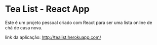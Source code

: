 # Tea List - React App

Este é um projeto pessoal criado com React para ser uma lista online de chá de casa nova.

link da aplicação: http://tealist.herokuapp.com/
